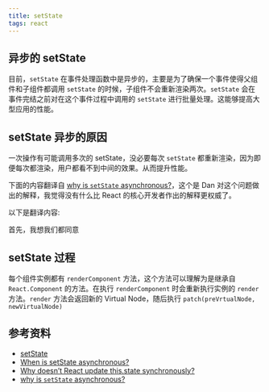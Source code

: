 ```yaml
---
title: setState
tags: react
---
```


## 异步的 setState

目前，`setState` 在事件处理函数中是异步的，主要是为了确保一个事件使得父组件和子组件都调用 `setState` 的时候，子组件不会重新渲染两次。`setState` 会在事件完结之前对在这个事件过程中调用的 `setState` 进行批量处理。这能够提高大型应用的性能。

## setState 异步的原因

一次操作有可能调用多次的 setState，没必要每次 `setState` 都重新渲染，因为即便每次都渲染，用户都看不到中间的效果。从而提升性能。

下面的内容翻译自 [why is `setState` asynchronous?](https://github.com/facebook/react/issues/11527#issuecomment-360199710)，这个是 Dan 对这个问题做出的解释，我觉得没有什么比 React 的核心开发者作出的解释更权威了。

以下是翻译内容:

首先，我想我们都同意

## setState 过程

每个组件实例都有 `renderComponent` 方法，这个方法可以理解为是继承自 `React.Component` 的方法。在执行 `renderComponent` 时会重新执行实例的 `render` 方法。`render` 方法会返回新的 Virtual Node，随后执行 `patch(preVrtualNode, newVirtualNode)`

## 参考资料

- [setState](https://reactjs.org/docs/react-component.html#setstate)
- [When is setState asynchronous?](https://reactjs.org/docs/faq-state.html#when-is-setstate-asynchronous)
- [Why doesn’t React update this.state synchronously?](https://reactjs.org/docs/faq-state.html#when-is-setstate-asynchronous)
- [why is `setState` asynchronous?](https://github.com/facebook/react/issues/11527#issuecomment-360199710)
